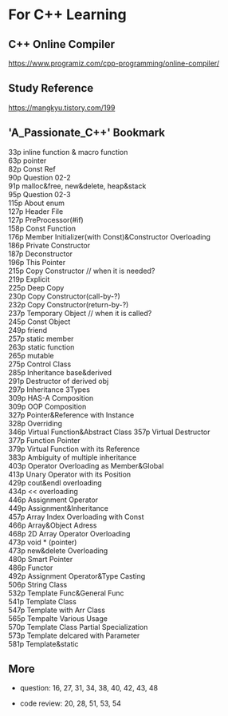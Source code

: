 # For C++ Learning


## C++ Online Compiler

https://www.programiz.com/cpp-programming/online-compiler/

## Study Reference

https://mangkyu.tistory.com/199

## 'A_Passionate_C++' Bookmark

33p inline function & macro function  
63p pointer  
82p Const Ref  
90p Question 02-2  
91p malloc&free, new&delete, heap&stack  
95p Question 02-3  
115p About enum  
127p Header File  
127p PreProcessor(#if)  
158p Const Function  
176p Member Initializer(with Const)&Constructor Overloading  
186p Private Constructor  
187p Deconstructor  
196p This Pointer  
215p Copy Constructor // when it is needed?  
219p Explicit  
225p Deep Copy  
230p Copy Constructor(call-by-?)  
232p Copy Constructor(return-by-?)  
237p Temporary Object // when it is called?  
245p Const Object  
249p friend  
257p static member  
263p static function  
265p mutable  
275p Control Class  
285p Inheritance base&derived  
291p Destructor of derived obj  
297p Inheritance 3Types  
309p HAS-A Composition  
309p OOP Composition  
327p Pointer&Reference with Instance  
328p Overriding  
346p Virtual Function&Abstract Class
357p Virtual Destructor  
377p Function Pointer  
379p Virtual Function with its Reference  
383p Ambiguity of multiple inheritance  
403p Operator Overloading as Member&Global  
413p Unary Operator with its Position  
429p cout&endl overloading  
434p << overloading  
446p Assignment Operator  
449p Assignment&Inheritance  
457p Array Index Overloading with Const  
466p Array&Object Adress  
468p 2D Array Operator Overloading  
473p void * (pointer)  
473p new&delete Overloading  
480p Smart Pointer  
486p Functor  
492p Assignment Operator&Type Casting  
506p String Class  
532p Template Func&General Func  
541p Template Class  
547p Template with Arr Class  
565p Tempalte Various Usage  
570p Template Class Partial Specialization  
573p Template delcared with Parameter  
581p Template&static  

## More 

- question: 16, 27, 31, 34, 38, 40, 42, 43, 48

- code review: 20, 28, 51, 53, 54
